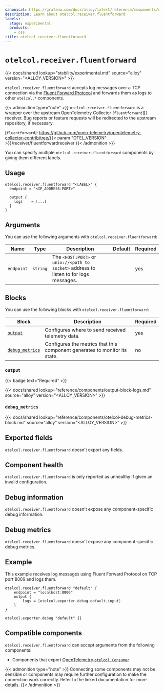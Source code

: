 ```yaml
---
canonical: https://grafana.com/docs/alloy/latest/reference/components/otelcol/otelcol.receiver.fluentforward/
description: Learn about otelcol.receiver.fluentforward
labels:
  stage: experimental
  products:
    - oss
title: otelcol.receiver.fluentforward
---
```


# `otelcol.receiver.fluentforward`

{{< docs/shared lookup="stability/experimental.md" source="alloy" version="<ALLOY_VERSION>" >}}

`otelcol.receiver.fluentforward` accepts log messages over a TCP connection via the [Fluent Forward Protocol](https://github.com/fluent/fluentd/wiki/Forward-Protocol-Specification-v1) and forwards them as logs to other `otelcol.*` components.

{{< admonition type="note" >}}
`otelcol.receiver.fluentforward` is a wrapper over the upstream OpenTelemetry Collector [`fluentforward`][] receiver.
Bug reports or feature requests will be redirected to the upstream repository, if necessary.

[`fluentforward`]: <https://github.com/open-telemetry/opentelemetry-collector-contrib/tree/{{>< param "OTEL_VERSION" >}}/receiver/fluentforwardreceiver
{{< /admonition >}}

You can specify multiple `otelcol.receiver.fluentforward` components by giving them different labels.

## Usage

```alloy
otelcol.receiver.fluentforward "<LABEL>" {
  endpoint = "<IP_ADDRESS:PORT>"

  output {
    logs    = [...]
  }
}
```

## Arguments

You can use the following arguments with `otelcol.receiver.fluentforward`:

| Name       | Type     | Description                                                                            | Default | Required |
|------------|----------|----------------------------------------------------------------------------------------|---------|----------|
| `endpoint` | `string` | The `<HOST:PORT>` or `unix://<path to socket>` address to listen to for logs messages. |         | yes      |

## Blocks

You can use the following blocks with `otelcol.receiver.fluentforward`:

| Block                            | Description                                                                | Required |
|----------------------------------|----------------------------------------------------------------------------|----------|
| [`output`][output]               | Configures where to send received telemetry data.                          | yes      |
| [`debug_metrics`][debug_metrics] | Configures the metrics that this component generates to monitor its state. | no       |

[debug_metrics]: #debug_metrics
[output]: #output

### `output`

{{< badge text="Required" >}}

{{< docs/shared lookup="reference/components/output-block-logs.md" source="alloy" version="<ALLOY_VERSION>" >}}

### `debug_metrics`

{{< docs/shared lookup="reference/components/otelcol-debug-metrics-block.md" source="alloy" version="<ALLOY_VERSION>" >}}

## Exported fields

`otelcol.receiver.fluentforward` doesn't export any fields.

## Component health

`otelcol.receiver.fluentforward` is only reported as unhealthy if given an invalid configuration.

## Debug information

`otelcol.receiver.fluentforward` doesn't expose any component-specific debug information.

## Debug metrics

`otelcol.receiver.fluentforward` doesn't expose any component-specific debug metrics.

## Example

This example receives log messages using Fluent Forward Protocol on TCP port 8006 and logs them.

```alloy
otelcol.receiver.fluentforward "default" {
    endpoint = "localhost:8006"
    output {
        logs = [otelcol.exporter.debug.default.input]
    }
}

otelcol.exporter.debug "default" {}
```

<!-- START GENERATED COMPATIBLE COMPONENTS -->

## Compatible components

`otelcol.receiver.fluentforward` can accept arguments from the following components:

- Components that export [OpenTelemetry `otelcol.Consumer`](../../../compatibility/#opentelemetry-otelcolconsumer-exporters)


{{< admonition type="note" >}}
Connecting some components may not be sensible or components may require further configuration to make the connection work correctly.
Refer to the linked documentation for more details.
{{< /admonition >}}

<!-- END GENERATED COMPATIBLE COMPONENTS -->
